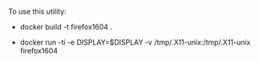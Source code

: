 To use this utility:

 - docker build -t firefox1604 .

 - docker run -ti -e DISPLAY=$DISPLAY -v /tmp/.X11-unix:/tmp/.X11-unix firefox1604


